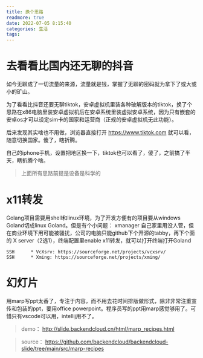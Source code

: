 ```yaml
---
title: 换个思路
readmore: true
date: 2022-07-05 8:15:40
categories: 生活
tags:
---
```


# 去看看比国内还无聊的抖音

如今无聊成了一切流量的来源，流量就是钱，掌握了无聊的密码就为拿下了或大或小的矿山。

为了看看比抖音还要无聊tiktok，安卓虚拟机里装各种破解版本的tiktok，换了个思路在x86电脑里装安卓虚拟机后在安卓系统里装虚拟安卓系统，因为只有嵌套的安卓os才可以设定sim卡的国家和运营商（正规的安卓虚拟机无此功能）。

后来发现其实啥也不用做，浏览器直接打开 https://www.tiktok.com 就可以看，随意切换国家。傻了，瞎折腾。

自己的iphone手机，设置把地区换一下，tiktok也可以看了，傻了，之前搞了半天，瞎折腾个啥。

> 上面所有思路前提是设备是科学的



# x11转发

Golang项目需要用shell和linux环境，为了开发方便有的项目要从windows Goland切成linux Goland。但是有个小问题：
xmanager 自己家里用没人管，但在商业环境下用可能被骚扰，公司的电脑只能github下个开源的tabby，再下个面的 X server（2选1），终端配置里enable x11转发，就可以打开终端打开Goland

    SSH      * VcXsrv: https://sourceforge.net/projects/vcxsrv/
    SSH      * Xming: https://sourceforge.net/projects/xming/



# 幻灯片

用marp写ppt太香了，专注于内容，而不用去花时间排版做形式，除非非常注重宣传和包装的ppt，要用office powerpoint。程序员写的ppt用marp感觉够用了。可惜只有vscode可以用，intellij用不了。

> demo： http://slide.backendcloud.cn/html/marp_recipes.html

> source： https://github.com/backendcloud/backendcloud-slide/tree/main/src/marp-recipes

